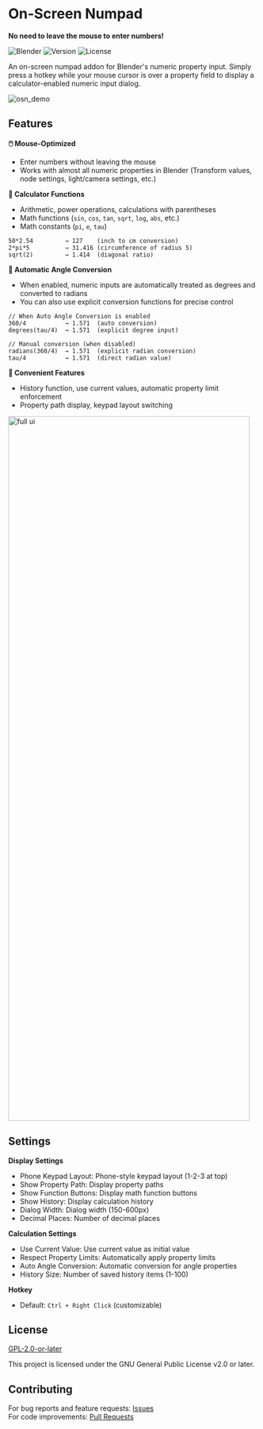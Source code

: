 # On-Screen Numpad

**No need to leave the mouse to enter numbers!**

![Blender](https://img.shields.io/badge/Blender-4.2%2B-orange)
![Version](https://img.shields.io/badge/Version-1.1.0-blue)
![License](https://img.shields.io/badge/License-GPL--3.0--or--later-green)

An on-screen numpad addon for Blender's numeric property input. Simply press a hotkey while your mouse cursor is over a property field to display a calculator-enabled numeric input dialog.

![osn_demo](https://github.com/user-attachments/assets/145214a0-2b3a-41ac-ad94-45d5dd167078)

## Features

**🖱️ Mouse-Optimized**
- Enter numbers without leaving the mouse
- Works with almost all numeric properties in Blender (Transform values, node settings, light/camera settings, etc.)

**🧮 Calculator Functions**
- Arithmetic, power operations, calculations with parentheses
- Math functions (`sin`, `cos`, `tan`, `sqrt`, `log`, `abs`, etc.)
- Math constants (`pi`, `e`, `tau`)

```
50*2.54         → 127    (inch to cm conversion)
2*pi*5          → 31.416 (circumference of radius 5)
sqrt(2)         → 1.414  (diagonal ratio)
```

**📐 Automatic Angle Conversion**
- When enabled, numeric inputs are automatically treated as degrees and converted to radians
- You can also use explicit conversion functions for precise control

```
// When Auto Angle Conversion is enabled
360/4           → 1.571  (auto conversion)
degrees(tau/4)  → 1.571  (explicit degree input)

// Manual conversion (when disabled)
radians(360/4)  → 1.571  (explicit radian conversion)
tau/4           → 1.571  (direct radian value)
```

**📝 Convenient Features**
- History function, use current values, automatic property limit enforcement
- Property path display, keypad layout switching

<img width="487" height="1420" alt="full ui" src="https://github.com/user-attachments/assets/387e6e15-324f-43e8-a7c9-5de258e997f0" />

## Settings

**Display Settings**
- Phone Keypad Layout: Phone-style keypad layout (1-2-3 at top)
- Show Property Path: Display property paths
- Show Function Buttons: Display math function buttons
- Show History: Display calculation history
- Dialog Width: Dialog width (150-600px)
- Decimal Places: Number of decimal places

**Calculation Settings**
- Use Current Value: Use current value as initial value
- Respect Property Limits: Automatically apply property limits
- Auto Angle Conversion: Automatic conversion for angle properties
- History Size: Number of saved history items (1-100)

**Hotkey**
- Default: `Ctrl + Right Click` (customizable)


## License

[GPL-2.0-or-later](LICENSE)

This project is licensed under the GNU General Public License v2.0 or later.

## Contributing

For bug reports and feature requests: [Issues](https://github.com/Pluglug/on-screen-numpad/issues)  
For code improvements: [Pull Requests](https://github.com/Pluglug/on-screen-numpad/pulls)

